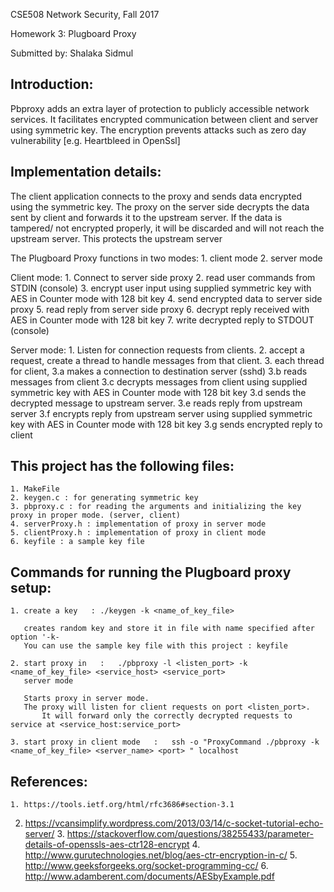CSE508 Network Security, Fall 2017

Homework 3: Plugboard Proxy

Submitted by: Shalaka Sidmul


Introduction:
-------------
Pbproxy adds an extra layer of protection to publicly accessible network services.
It facilitates encrypted communication between client and server using symmetric key.
The encryption prevents attacks such as zero day vulnerability [e.g. Heartbleed in OpenSsl]

Implementation details:
-----------------------
The client application connects to the proxy and sends data encrypted using the symmetric key.
The proxy on the server side decrypts the data sent by client and forwards it to the upstream server.
If the data is tampered/ not encrypted properly, it will be discarded and will not reach the upstream server.
This protects the upstream server 

The Plugboard Proxy functions in two modes: 
	1. client mode
	2. server mode

Client mode:
	1. Connect to server side proxy 
	2. read user commands from STDIN (console)
	3. encrypt user input using supplied symmetric key with AES in Counter mode with 128 bit key
	4. send encrypted data to server side proxy
	5. read reply from server side proxy
	6. decrypt reply received with AES in Counter mode with 128 bit key
	7. write decrypted reply to STDOUT (console)

Server mode:
	1. Listen for connection requests from clients.
	2. accept a request, create a thread to handle messages from that client.
	3. each thread for client,
		3.a makes a connection to destination server (sshd)
		3.b reads messages from client
		3.c decrypts messages from client using supplied symmetric key with AES in Counter mode with 128 bit key
		3.d sends the decrypted message to upstream server.
		3.e reads reply from upstream server
		3.f encrypts reply from upstream server using supplied symmetric key with AES in Counter mode with 128 bit key
		3.g sends encrypted reply to client


This project has the following files:
-------------------------------------
	1. MakeFile
	2. keygen.c : for generating symmetric key
	3. pbproxy.c : for reading the arguments and initializing the key proxy in proper mode. (server, client)
	4. serverProxy.h : implementation of proxy in server mode
	5. clientProxy.h : implementation of proxy in client mode
	6. keyfile : a sample key file

Commands for running the Plugboard proxy setup:
-----------------------------------------------
	1. create a key   :	./keygen -k <name_of_key_file>     	
	
	   creates random key and store it in file with name specified after option '-k-
	   You can use the sample key file with this project : keyfile

	2. start proxy in	:	./pbproxy -l <listen_port> -k <name_of_key_file> <service_host> <service_port>	
   	   server mode

	   Starts proxy in server mode. 
	   The proxy will listen for client requests on port <listen_port>.
           It will forward only the correctly decrypted requests to service at <service_host:service_port>

	3. start proxy in client mode	:	ssh -o "ProxyCommand ./pbproxy -k <name_of_key_file> <server_name> <port> " localhost

References:
-----------
	1. https://tools.ietf.org/html/rfc3686#section-3.1
  2. https://vcansimplify.wordpress.com/2013/03/14/c-socket-tutorial-echo-server/
 	3. https://stackoverflow.com/questions/38255433/parameter-details-of-openssls-aes-ctr128-encrypt
 	4. http://www.gurutechnologies.net/blog/aes-ctr-encryption-in-c/
	5. http://www.geeksforgeeks.org/socket-programming-cc/
	6. http://www.adamberent.com/documents/AESbyExample.pdf









